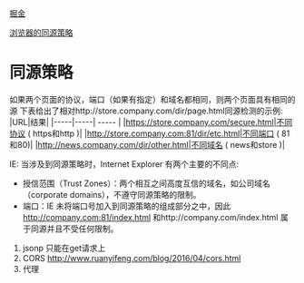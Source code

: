 [掘金](https://juejin.im/entry/5b4d4721f265da0f926b78c8?utm_source=gold_browser_extension)

[浏览器的同源策略](https://developer.mozilla.org/zh-CN/docs/Web/Security/Same-origin_policy)

# 同源策略
如果两个页面的协议，端口（如果有指定）和域名都相同，则两个页面具有相同的源
下表给出了相对http://store.company.com/dir/page.html同源检测的示例:
|URL|结果|
|-----|-----| ----- |
|https://store.company.com/secure.html|不同协议 ( https和http )|
|http://store.company.com:81/dir/etc.html|不同端口 ( 81和80)|
|http://news.company.com/dir/other.html|不同域名 ( news和store )|
 
IE:
当涉及到同源策略时，Internet Explorer 有两个主要的不同点:

* 授信范围（Trust Zones）：两个相互之间高度互信的域名，如公司域名（corporate domains），不遵守同源策略的限制。
* 端口：IE 未将端口号加入到同源策略的组成部分之中，因此 http://company.com:81/index.html 和http://company.com/index.html  属于同源并且不受任何限制。


1. jsonp   只能在get请求上
2. CORS        http://www.ruanyifeng.com/blog/2016/04/cors.html
3. 代理



